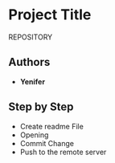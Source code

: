 # Project Title

REPOSITORY

## Authors

* **Yenifer**  

## Step by Step

* Create readme File
* Opening
* Commit Change
* Push to the remote server
